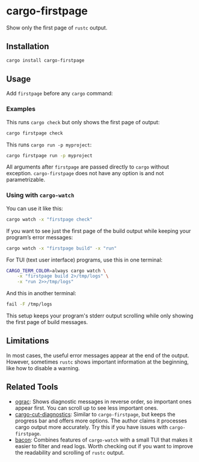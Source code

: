 # cargo-firstpage

Show only the first page of `rustc` output.

## Installation

```bash
cargo install cargo-firstpage
```

## Usage

Add `firstpage` before any `cargo` command:

### Examples

This runs `cargo check` but only shows the first page of output:

```bash
cargo firstpage check
```

This runs `cargo run -p myproject`:

```bash
cargo firstpage run -p myproject
```

All arguments after `firstpage` are passed directly to `cargo` without
exception. `cargo-firstpage` does not have any option is and not
parametrizable.

### Using with `cargo-watch`

You can use it like this:

```bash
cargo watch -x "firstpage check"
```

If you want to see just the first page of the build output while keeping your
program’s error messages:

```bash
cargo watch -x "firstpage build" -x "run"
```

For TUI (text user interface) programs, use this in one terminal:

```bash
CARGO_TERM_COLOR=always cargo watch \
    -x "firstpage build 2>/tmp/logs" \
    -x "run 2>>/tmp/logs"
```

And this in another terminal:

```bash
fail -F /tmp/logs
```

This setup keeps your program's stderr output scrolling while only showing the
first page of build messages.

## Limitations

In most cases, the useful error messages appear at the end of the output.
However, sometimes `rustc` shows important information at the beginning, like
how to disable a warning.

## Related Tools

- [ograc](https://crates.io/crates/ograc): Shows diagnostic messages in reverse
  order, so important ones appear first. You can scroll up to see less
  important ones.
- [cargo-cut-diagnostics](https://github.com/SabrinaJewson/cargo-cut-diagnostics):
  Similar to `cargo-firstpage`, but keeps the progress bar and offers more
  options. The author claims it processes cargo output more accurately. Try
  this if you have issues with `cargo-firstpage`.
- [bacon](https://crates.io/crates/bacon): Combines features of `cargo-watch`
  with a small TUI that makes it easier to filter and read logs. Worth checking
  out if you want to improve the readability and scrolling of `rustc` output.
